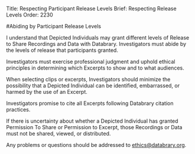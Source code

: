 Title: Respecting Participant Release Levels
Brief: Respecting Release Levels
Order: 2230

#Abiding by Participant Release Levels

I understand that Depicted Individuals may grant different levels of Release to Share Recordings and Data with Databrary.
Investigators must abide by the levels of release that participants granted.

Investigators must exercise professional judgment and uphold ethical principles in determining which Excerpts to show and to what audiences.

When selecting clips or excerpts, Investigators should minimize the possibility that a Depicted Individual can be identified, embarrassed, or harmed by the use of an Excerpt.

Investigators promise to cite all Excerpts following Databrary citation practices.

If there is uncertainty about whether a Depicted Individual has granted Permission To Share or Permission to Excerpt, those Recordings or Data must not be shared, viewed, or distributed.

Any problems or questions should be addressed to ethics@databrary.org.
